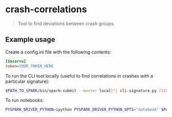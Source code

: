 # crash-correlations
> Tool to find deviations between crash groups.

## Example usage

Create a config.ini file with the following contents:
```ini
[Socorro]
token=YOUR_TOKEN_HERE
```

To run the CLI tool locally (useful to find correlations in crashes with a particular signature):
```bash
$PATH_TO_SPARK/bin/spark-submit --master local[*] cli-signature.py [SIGNATURE] [VERSION]
```

To run notebooks:
```bash
PYSPARK_DRIVER_PYTHON=ipython PYSPARK_DRIVER_PYTHON_OPTS="notebook" $PATH_TO_SPARK/bin/pyspark
```
